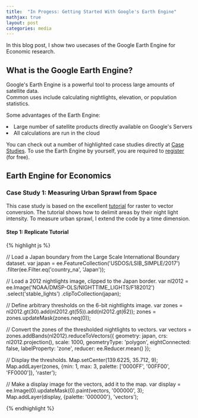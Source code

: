 ```yaml
---
title:  "In Progess: Getting Started With Google's Earth Engine"
mathjax: true
layout: post
categories: media
---
```

<head> <link rel="shortcut icon" type="image/png" href="favicon-32x32.png"> </head>
In this blog post, I show two usecases of the Google Earth Engine for Economic research.

## What is the Google Earth Engine?
Google's Earth Engine is a powerful tool to process large amounts of satellite data. <br>
Common uses include calculating nightlights, elevation, or population statistics. 

Some advantages of the Earth Engine:
<li> Large number of satellite products directly available on Google's Servers </li>
<li> All calculations are run in the cloud </li>

You can check out a number of highlighted case studies directly at [Case Studies](https://earthengine.google.com/case_studies/). 
To use the Earth Engine by yourself, you are required to [register](https://signup.earthengine.google.com/) (for free). 

## Earth Engine for Economics
### Case Study 1: Measuring Urban Sprawl from Space
This case study is based on the excellent [tutorial](https://developers.google.com/earth-engine/guides/reducers_reduce_to_vectors) for raster to vector conversion.
The tutorial shows how to delimit areas by their night light intensity. To measure urban sprawl, I extend the code by a time dimension.

#### Step 1: Replicate Tutorial
{% highlight js %}

// Load a Japan boundary from the Large Scale International Boundary dataset.
var japan = ee.FeatureCollection('USDOS/LSIB_SIMPLE/2017')
  .filter(ee.Filter.eq('country_na', 'Japan'));

// Load a 2012 nightlights image, clipped to the Japan border.
var nl2012 = ee.Image('NOAA/DMSP-OLS/NIGHTTIME_LIGHTS/F182012')
  .select('stable_lights')
  .clipToCollection(japan);

// Define arbitrary thresholds on the 6-bit nightlights image.
var zones = nl2012.gt(30).add(nl2012.gt(55)).add(nl2012.gt(62));
zones = zones.updateMask(zones.neq(0));

// Convert the zones of the thresholded nightlights to vectors.
var vectors = zones.addBands(nl2012).reduceToVectors({
  geometry: japan,
  crs: nl2012.projection(),
  scale: 1000,
  geometryType: 'polygon',
  eightConnected: false,
  labelProperty: 'zone',
  reducer: ee.Reducer.mean()
});

// Display the thresholds.
Map.setCenter(139.6225, 35.712, 9);
Map.addLayer(zones, {min: 1, max: 3, palette: ['0000FF', '00FF00', 'FF0000']}, 'raster');

// Make a display image for the vectors, add it to the map.
var display = ee.Image(0).updateMask(0).paint(vectors, '000000', 3);
Map.addLayer(display, {palette: '000000'}, 'vectors');

{% endhighlight %}
